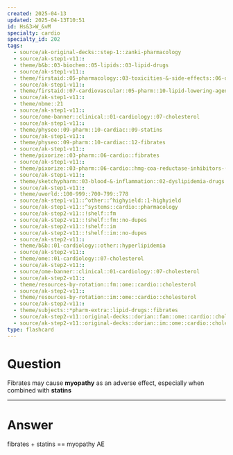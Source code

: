 ```yaml
---
created: 2025-04-13
updated: 2025-04-13T10:51
id: Hs&3>W_&vM
specialty: cardio
specialty_id: 202
tags:
  - source/ak-original-decks::step-1::zanki-pharmacology
  - source/ak-step1-v11::
  - theme/b&b::03-biochem::05-lipids::03-lipid-drugs
  - source/ak-step1-v11::
  - theme/firstaid::05-pharmacology::03-toxicities-&-side-effects::06-drug-reactions---msk/skin/connect-tissue
  - source/ak-step1-v11::
  - theme/firstaid::07-cardiovascular::05-pharm::10-lipid-lowering-agents::fibrates
  - source/ak-step1-v11::
  - theme/nbme::21
  - source/ak-step1-v11::
  - source/ome-banner::clinical::01-cardiology::07-cholesterol
  - source/ak-step1-v11::
  - theme/physeo::09-pharm::10-cardiac::09-statins
  - source/ak-step1-v11::
  - theme/physeo::09-pharm::10-cardiac::12-fibrates
  - source/ak-step1-v11::
  - theme/pixorize::03-pharm::06-cardio::fibrates
  - source/ak-step1-v11::
  - theme/pixorize::03-pharm::06-cardio::hmg-coa-reductase-inhibitors-(statins)
  - source/ak-step1-v11::
  - theme/sketchypharm::03-blood-&-inflammation::02-dyslipidemia-drugs::03-fibrates,-niacin
  - source/ak-step1-v11::
  - theme/uworld::100-999::700-799::778
  - source/ak-step1-v11::^other::^highyield::1-highyield
  - source/ak-step1-v11::^systems::cardio::pharmacology
  - source/ak-step2-v11::!shelf::fm
  - source/ak-step2-v11::!shelf::fm::no-dupes
  - source/ak-step2-v11::!shelf::im
  - source/ak-step2-v11::!shelf::im::no-dupes
  - source/ak-step2-v11::
  - theme/b&b::01-cardiology::other::hyperlipidemia
  - source/ak-step2-v11::
  - theme/ome::01-cardiology::07-cholesterol
  - source/ak-step2-v11::
  - source/ome-banner::clinical::01-cardiology::07-cholesterol
  - source/ak-step2-v11::
  - theme/resources-by-rotation::fm::ome::cardio::cholesterol
  - source/ak-step2-v11::
  - theme/resources-by-rotation::im::ome::cardio::cholesterol
  - source/ak-step2-v11::
  - theme/subjects::*pharm-extra::lipid-drugs::fibrates
  - source/ak-step2-v11::original-decks::dorian::fam::ome::cardio::cholesterol
  - source/ak-step2-v11::original-decks::dorian::im::ome::cardio::cholesterol"
type: flashcard
---
```


# Question
Fibrates may cause **myopathy** as an adverse effect, especially when combined with **statins**

---

# Answer
fibrates + statins == myopathy AE